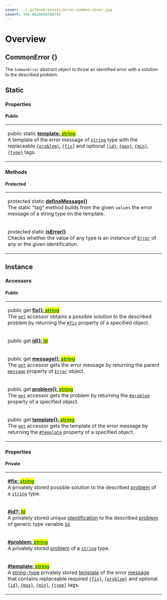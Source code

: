 ```yaml
---
cover: ../.gitbook/assets/error-common-cover.jpg
coverY: 308.9626099706744
---
```


# Overview

## CommonError {}

​The `CommonError` abstract object to throw an identified error with a solution to the described problem.

## Static

### Properties

#### Public

|                                                                                                                                                                                                                                                                                                                                                                                                                                                                                                                                                                                                                                                                                                        |
| ------------------------------------------------------------------------------------------------------------------------------------------------------------------------------------------------------------------------------------------------------------------------------------------------------------------------------------------------------------------------------------------------------------------------------------------------------------------------------------------------------------------------------------------------------------------------------------------------------------------------------------------------------------------------------------------------------ |
| <p>public static <a href="properties/static/template.md"><strong>template: </strong><mark style="color:green;"><strong>string</strong></mark></a><br>A template of the error message of <a href="https://developer.mozilla.org/en-US/docs/Web/JavaScript/Reference/Global_Objects/String"><code>string</code></a> type with the replaceable <a href="constructor.md#problem"><code>{problem}</code></a>, <a href="constructor.md#fix"><code>{fix}</code></a> and optional <a href="constructor.md#id"><code>{id}</code></a>, <a href="constructor.md#max"><code>{max}</code></a>, <a href="constructor.md#min"><code>{min}</code></a>, <a href="constructor.md#type"><code>{type}</code></a> tags.</p> |

### Methods

#### Protected

|                                                                                                                                                                                                                                                                                                                                                    |
| -------------------------------------------------------------------------------------------------------------------------------------------------------------------------------------------------------------------------------------------------------------------------------------------------------------------------------------------------- |
| <p>protected static <a href="methods/static/definemessage.md"><strong>defineMessage()</strong></a><br>The static "tag" method builds from the given <code>values</code> the error message of a string type on the template.</p>                                                                                                                    |
| <p>protected static <a href="methods/static/iserror.md"><strong>isError()</strong></a><strong></strong><br><strong></strong>Checks whether the value of any type is an instance of <a href="https://developer.mozilla.org/en-US/docs/Web/JavaScript/Reference/Global_Objects/Error"><code>Error</code></a> of any or the given identification.</p> |

## Instance

### Accessors

#### Public

|                                                                                                                                                                                                                                                                                                                                                                                                                                                                                                                                                                                                                 |
| --------------------------------------------------------------------------------------------------------------------------------------------------------------------------------------------------------------------------------------------------------------------------------------------------------------------------------------------------------------------------------------------------------------------------------------------------------------------------------------------------------------------------------------------------------------------------------------------------------------- |
| <p>public get <a href="accessors/instance/fix.md"><strong>fix(): </strong><mark style="color:green;"><strong>string</strong></mark></a><br>The <a href="https://developer.mozilla.org/en-US/docs/Web/JavaScript/Reference/Functions/get"><code>get</code></a> accessor obtains a possible solution to the described problem by returning the <a href="properties/instance/fix.md"><code>#fix</code></a> property of a specified object.</p>                                                                                                                                                                     |
| <p>public get <a href="accessors/instance/id.md"><strong>id(): </strong><mark style="color:green;"><strong>Id</strong></mark><strong> | </strong><mark style="color:green;"><strong>undefined</strong></mark></a><br>The <a href="https://developer.mozilla.org/en-US/docs/Web/JavaScript/Reference/Functions/get"><code>get</code></a> accessor gets the error identification by returning the <a href="properties/instance/id.md"><code>#id</code></a> property of a specified object.</p>                                                                                                                    |
| <p>public get <a href="accessors/instance/message.md"><strong>message(): </strong><mark style="color:green;"><strong>string</strong></mark></a><br>The <a href="https://developer.mozilla.org/en-US/docs/Web/JavaScript/Reference/Functions/get"><code>get</code></a> accessor gets the error message by returning the parent <a href="https://developer.mozilla.org/en-US/docs/Web/JavaScript/Reference/Global_Objects/Error/message"><code>message</code></a> property of <a href="https://developer.mozilla.org/en-US/docs/Web/JavaScript/Reference/Global_Objects/Error"><code>Error</code></a> object.</p> |
| <p>public get <a href="accessors/instance/problem.md"><strong>problem(): </strong><mark style="color:green;"><strong>string</strong></mark></a><br>The <a href="https://developer.mozilla.org/en-US/docs/Web/JavaScript/Reference/Functions/get"><code>get</code></a> accessor gets the problem by returning the <a href="properties/instance/problem.md"><code>#problem</code></a> property of a specified object.</p>                                                                                                                                                                                         |
| <p>public get <a href="accessors/instance/template.md"><strong>template(): </strong><mark style="color:green;"><strong>string</strong></mark></a><br>The <a href="https://developer.mozilla.org/en-US/docs/Web/JavaScript/Reference/Functions/get"><code>get</code></a> accessor gets the template of the error message by returning the <a href="properties/instance/template.md"><code>#template</code></a> property of a specified object.</p>                                                                                                                                                               |

### Properties

#### Private

|                                                                                                                                                                                                                                                                                                                                                                                                                                                                                                                                                                                                                                                                                                                                                                                                                                                    |
| -------------------------------------------------------------------------------------------------------------------------------------------------------------------------------------------------------------------------------------------------------------------------------------------------------------------------------------------------------------------------------------------------------------------------------------------------------------------------------------------------------------------------------------------------------------------------------------------------------------------------------------------------------------------------------------------------------------------------------------------------------------------------------------------------------------------------------------------------- |
| <p><strong></strong><a href="properties/instance/fix.md"><strong>#fix: </strong><mark style="color:green;"><strong>string</strong></mark></a><br>A privately stored possible solution to the described <a href="../getting-started/basic-concepts.md#problem">problem</a> of a <a href="https://developer.mozilla.org/en-US/docs/Web/JavaScript/Reference/Global_Objects/String"><code>string</code></a> type.</p>                                                                                                                                                                                                                                                                                                                                                                                                                                 |
| <p><strong></strong><a href="properties/instance/id.md"><strong>#id?: </strong><mark style="color:green;"><strong>Id</strong></mark></a><br>A privately stored unique <a href="../getting-started/basic-concepts.md#identification">identification</a> to the described <a href="../getting-started/basic-concepts.md#problem">problem</a> of generic type variable <a href="generic-type-variables.md#wrap-opening"><code>Id</code></a>.</p>                                                                                                                                                                                                                                                                                                                                                                                                      |
| <p><strong></strong><a href="properties/instance/problem.md"><strong>#problem: </strong><mark style="color:green;"><strong>string</strong></mark></a><br>A privately stored <a href="../getting-started/basic-concepts.md#problem">problem</a> of a <a href="https://developer.mozilla.org/en-US/docs/Web/JavaScript/Reference/Global_Objects/String"><code>string</code></a> type.</p>                                                                                                                                                                                                                                                                                                                                                                                                                                                            |
| <p><strong></strong><a href="properties/instance/template.md"><strong>#template: </strong><mark style="color:green;"><strong>string</strong></mark></a><br>A <a href="https://developer.mozilla.org/en-US/docs/Web/JavaScript/Reference/Global_Objects/String">string-type</a> privately stored <a href="../getting-started/basic-concepts.md#template">template</a> of the error <a href="../getting-started/basic-concepts.md#message">message</a> that contains replaceable required <a href="constructor.md#fix"><code>{fix}</code></a>, <a href="constructor.md#problem"><code>{problem}</code></a> and optional <a href="constructor.md#id"><code>{id}</code></a>, <a href="constructor.md#max"><code>{max}</code></a>, <a href="constructor.md#min"><code>{min}</code></a>, <a href="constructor.md#type"><code>{type}</code></a> tags.</p> |
